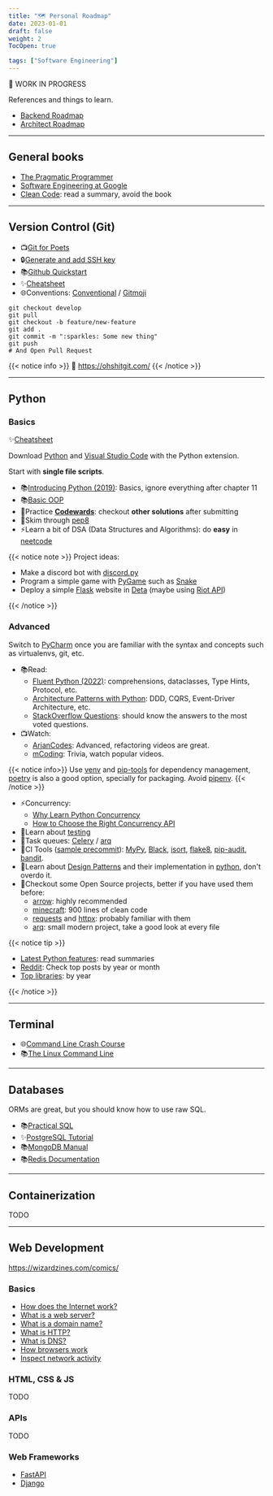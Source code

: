 ```yaml
---
title: "🗺️ Personal Roadmap"
date: 2023-01-01
draft: false
weight: 2
TocOpen: true

tags: ["Software Engineering"]
---
```


🚧 WORK IN PROGRESS

References and things to learn.

<!--more-->

- [Backend Roadmap](https://roadmap.sh/backend/)
- [Architect Roadmap](https://roadmap.sh/software-architect/)

---

## General books

- [The Pragmatic Programmer](https://pragprog.com/titles/tpp20/the-pragmatic-programmer-20th-anniversary-edition/)
- [Software Engineering at Google](https://abseil.io/resources/swe-book)
- [Clean Code](https://gist.github.com/wojteklu/73c6914cc446146b8b533c0988cf8d29): read a summary, avoid the book

---

## Version Control (Git)

- 📺[Git for Poets](https://www.youtube.com/playlist?list=PLRqwX-V7Uu6ZF9C0YMKuns9sLDzK6zoiV)
- 🔒️[Generate and add SSH key](https://docs.github.com/en/authentication/connecting-to-github-with-ssh/adding-a-new-ssh-key-to-your-github-account)
- 📚[Github Quickstart](https://docs.github.com/en/get-started/quickstart/hello-world)
- ✨[Cheatsheet](https://training.github.com/downloads/github-git-cheat-sheet/)
- 🌐Conventions: [Conventional](https://www.conventionalcommits.org/) / [Gitmoji](https://gitmoji.dev/)

```
git checkout develop
git pull
git checkout -b feature/new-feature
git add .
git commit -m ":sparkles: Some new thing"
git push
# And Open Pull Request
```

{{< notice info >}}
💩 https://ohshitgit.com/
{{< /notice >}}

---

## Python

### Basics

✨[Cheatsheet](https://gto76.github.io/python-cheatsheet/)

Download [Python](https://www.python.org/downloads/) and [Visual Studio Code](https://code.visualstudio.com/) with the Python extension.

Start with **single file scripts**.

- 📚[Introducing Python (2019)](https://www.oreilly.com/library/view/introducing-python-2nd/9781492051374/): Basics, ignore everything after chapter 11
- 📚[Basic OOP](https://realpython.com/python3-object-oriented-programming/)
- 🥋Practice [**Codewards**](codewars.com/): checkout **other solutions** after submitting
- 🎨Skim through [pep8](https://peps.python.org/pep-0008/)
- ⚡️Learn a bit of DSA (Data Structures and Algorithms): do **easy** in [neetcode](https://neetcode.io/roadmap)

{{< notice note >}}
Project ideas:

- Make a discord bot with [discord.py](https://discordpy.readthedocs.io/)
- Program a simple game with [PyGame](https://www.pygame.org/docs/) such as [Snake](https://www.geeksforgeeks.org/snake-game-in-python-using-pygame-module/)
- Deploy a simple [Flask](https://flask.palletsprojects.com/en/2.2.x/) website in [Deta](https://www.deta.sh/) (maybe using [Riot API](https://developer.riotgames.com/))

{{< /notice >}}

### Advanced

Switch to [PyCharm](https://www.jetbrains.com/pycharm/) once you are familiar with the syntax and concepts such as virtualenvs, git, etc.

- 📚Read:
  - [Fluent Python (2022)](https://www.oreilly.com/library/view/fluent-python-2nd/9781492056348/):
    comprehensions, dataclasses, Type Hints, Protocol, etc.
  - [Architecture Patterns with Python](https://www.cosmicpython.com/book/preface.html):
    DDD, CQRS, Event-Driver Architecture, etc.
  - [StackOverflow Questions](https://stackoverflow.com/questions/tagged/python?sort=votes):
    should know the answers to the most voted questions.
- 📺Watch:
  - [ArjanCodes](https://www.youtube.com/@ArjanCodes/videos): Advanced, refactoring videos are great.
  - [mCoding](https://www.youtube.com/channel/UCaiL2GDNpLYH6Wokkk1VNcg): Trivia, watch popular videos.

{{< notice info>}}
Use [venv](https://docs.python.org/3/library/venv.html) and [pip-tools](https://github.com/jazzband/pip-tools) for dependency management,
[poetry](https://python-poetry.org/) is also a good option, specially for packaging.
Avoid [pipenv](https://github.com/pypa/pipenv).
{{< /notice >}}

- ⚡️Concurrency:
  - [Why Learn Python Concurrency](https://superfastpython.com/why-learn-python-concurrency/)
  - [How to Choose the Right Concurrency API](https://superfastpython.com/python-concurrency-choose-api/)
- 🧪Learn about [testing](https://testdriven.io/guides/complete-python/)
- 🔄Task queues: [Celery](https://docs.celeryq.dev/) / [arq](https://arq-docs.helpmanual.io/)
- 🔧CI Tools ([sample precommit](https://github.com/arrow-py/arrow/blob/74a759b88447b6ecd9fd5de610f272c8fb6130a2/.pre-commit-config.yaml)):
  [MyPy](https://mypy.readthedocs.io/en/stable/),
  [Black](https://black.readthedocs.io/en/stable/),
  [isort](https://pycqa.github.io/isort/),
  [flake8](https://flake8.pycqa.org/en/latest/),
  [pip-audit](https://github.com/pypa/pip-audit),
  [bandit](https://bandit.readthedocs.io/en/latest/).
- 🧰Learn about [Design Patterns](https://refactoring.guru/design-patterns) and their implementation in [python](https://github.com/faif/python-patterns), don't overdo it.
- 📜Checkout some Open Source projects, better if you have used them before:
  - [arrow](https://github.com/arrow-py/arrow): highly recommended
  - [minecraft](https://github.com/fogleman/Minecraft): 900 lines of clean code
  - [requests](https://github.com/psf/requests) and [httpx](https://github.com/encode/httpx): probably familiar with them
  - [arq](https://github.com/samuelcolvin/arq): small modern project, take a good look at every file

{{< notice tip >}}

- [Latest Python features](https://docs.python.org/3/whatsnew/index.html): read summaries
- [Reddit](https://www.reddit.com/r/Python/top/?t=month): Check top posts by year or month
- [Top libraries](https://tryolabs.com/blog/2022/12/26/top-python-libraries-2022): by year

{{< /notice >}}

---

## Terminal

- 🌐[Command Line Crash Course](https://developer.mozilla.org/en-US/docs/Learn/Tools_and_testing/Understanding_client-side_tools/Command_line)
- 📚[The Linux Command Line](https://nostarch.com/tlcl2)

---

## Databases

ORMs are great, but you should know how to use raw SQL.

- 📚[Practical SQL](https://www.practicalsql.com/)
- ✨[PostgreSQL Tutorial](https://www.postgresqltutorial.com/)
- 📚[MongoDB Manual](https://www.mongodb.com/docs/manual)
- 📚[Redis Documentation](https://redis.io/docs/data-types/tutorial/)

---

## Containerization

TODO

---

## Web Development

https://wizardzines.com/comics/

### Basics

- [How does the Internet work?](https://developer.mozilla.org/en-US/docs/Learn/Common_questions/How_does_the_Internet_work)
- [What is a web server?](https://developer.mozilla.org/en-US/docs/Learn/Common_questions/What_is_a_web_server)
- [What is a domain name?](https://developer.mozilla.org/en-US/docs/Learn/Common_questions/What_is_a_domain_name)
- [What is HTTP?](https://www.cloudflare.com/en-gb/learning/ddos/glossary/hypertext-transfer-protocol-http/)
- [What is DNS?](https://www.cloudflare.com/en-gb/learning/dns/what-is-dns/)
- [How browsers work](https://developer.mozilla.org/en-US/docs/Web/Performance/How_browsers_work)
- [Inspect network activity](https://developer.chrome.com/docs/devtools/network/)

### HTML, CSS & JS

TODO

### APIs

TODO

### Web Frameworks

- [FastAPI](https://fastapi.tiangolo.com/)
- [Django](https://www.djangoproject.com/)
